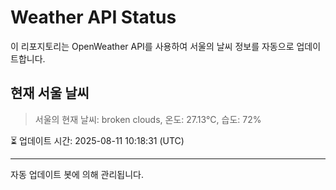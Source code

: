 
# Weather API Status

이 리포지토리는 OpenWeather API를 사용하여 서울의 날씨 정보를 자동으로 업데이트합니다.

## 현재 서울 날씨
> 서울의 현재 날씨: broken clouds, 온도: 27.13°C, 습도: 72%

⏳ 업데이트 시간: 2025-08-11 10:18:31 (UTC)

---
자동 업데이트 봇에 의해 관리됩니다.
